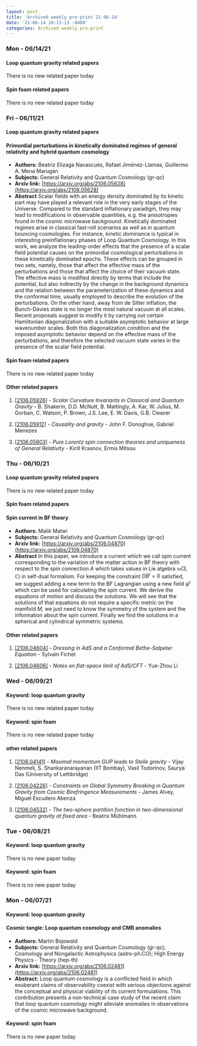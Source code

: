 ```yaml
---
layout: post
title: 'Archived weekly pre-print 21-06-14'
date: '21-06-14 10:13:13 -0400'
categories: Archived weekly pre-print
---
```




### Mon - 06/14/21

#### Loop quantum gravity related papers

There is no new related paper today 

#### Spin foam related papers

There is no new related paper today 

### Fri - 06/11/21

#### Loop quantum gravity related papers

#### **Primordial perturbations in kinetically dominated regimes of general  relativity and hybrid quantum cosmology**
 - **Authors:** Beatriz Elizaga Navascués, Rafael Jiménez-Llamas, Guillermo A. Mena Marugán
 - **Subjects:** General Relativity and Quantum Cosmology (gr-qc)
 - **Arxiv link:** [https://arxiv.org/abs/2106.05628](https://arxiv.org/abs/2106.05628)
 - **Abstract**
 Scalar fields with an energy density dominated by its kinetic part may have played a relevant role in the very early stages of the Universe. Compared to the standard inflationary paradigm, they may lead to modifications in observable quantities, e.g. the anisotropies found in the cosmic microwave background. Kinetically dominated regimes arise in classical fast-roll scenarios as well as in quantum bouncing cosmologies. For instance, kinetic dominance is typical in interesting preinflationary phases of Loop Quantum Cosmology. In this work, we analyze the leading-order effects that the presence of a scalar field potential causes on the primordial cosmological perturbations in these kinetically dominated epochs. These effects can be grouped in two sets, namely, those that affect the effective mass of the perturbations and those that affect the choice of their vacuum state. The effective mass is modified directly by terms that include the potential, but also indirectly by the change in the background dynamics and the relation between the parameterization of these dynamics and the conformal time, usually employed to describe the evolution of the perturbations. On the other hand, away from de Sitter inflation, the Bunch-Davies state is no longer the most natural vacuum at all scales. Recent proposals suggest to modify it by carrying out certain Hamiltonian diagonalization with a suitable asymptotic behavior at large wavenumber scales. Both this diagonalization condition and the imposed asymptotic behavior depend on the effective mass of the perturbations, and therefore the selected vacuum state varies in the presence of the scalar field potential. 

#### Spin foam related papers

There is no new related paper today 



#### Other related papers

1. [[2106.05926]](https://arxiv.org/abs/2106.05926) - *Scalar Curvature Invariants in Classical and Quantum Gravity* - B. Shakerin, D.D. McNutt, B. Mattingly, A. Kar, W. Julius, M. Gorban, C. Watson, P. Brown, J.S. Lee, E. W. Davis, G.B. Cleaver

1. [[2106.05912]](https://arxiv.org/abs/2106.05912) - *Causality and gravity* - John F. Donoghue, Gabriel Menezes

2. [[2106.05803]](https://arxiv.org/abs/2106.05803) - *Pure Lorentz spin connection theories and uniqueness of General Relativity* - Kirill Krasnov, Ermis Mitsou





### Thu - 06/10/21

#### Loop quantum gravity related papers

There is no new related paper today 

#### Spin foam related papers

#### **Spin current in BF theory**
 - **Authors:** Malik Matwi
 - **Subjects:** General Relativity and Quantum Cosmology (gr-qc)
 - **Arxiv link:** [https://arxiv.org/abs/2106.04870](https://arxiv.org/abs/2106.04870)
 - **Abstract**
 In this paper, we introduce a current which we call spin current corresponding to the variation of the matter action in BF theory with respect to the spin connection $A$ which takes values in Lie algebra $\mathfrak{so}(3,\mathbb{C})$ in self-dual formalism. For keeping the constraint $DB^i=0$ satisfied, we suggest adding a new term to the BF Lagrangian using a new field $\psi^i$ which can be used for calculating the spin current. We derive the equations of motion and discuss the solutions. We will see that the solutions of that equations do not require a specific metric on the manifold $M$, we just need to know the symmetry of the system and the information about the spin current. Finally we find the solutions in a spherical and cylindrical symmetric systems. 



#### Other related papers

1. [[2106.04604]](https://arxiv.org/abs/2106.04604) - *Dressing in AdS and a Conformal Bethe-Salpeter Equation* - Sylvain Fichet

1. [[2106.04606]](https://arxiv.org/abs/2106.04606) - *Notes on flat-space limit of AdS/CFT* - Yue-Zhou Li



### Wed - 06/09/21

#### Keyword: loop quantum gravity

There is no new related paper today 

#### Keyword: spin foam

There is no new related paper today 



#### other related papers

1. [[2106.04141]](https://arxiv.org/abs/2106.04141) - *Maximal momentum GUP leads to Stelle gravity* - Vijay Nenmeli, S. Shankaranarayanan (IIT Bombay), Vasil Todorinov, Saurya Das (University of Lethbridge)

1. [[2106.04226]](https://arxiv.org/abs/2106.04226) - *Constraints on Global Symmetry Breaking in Quantum Gravity from Cosmic  Birefringence Measurements* - James Alvey, Miguel Escudero Abenza

1. [[2106.04532]](https://arxiv.org/abs/2106.04532) - *The two-sphere partition function in two-dimensional quantum gravity at  fixed area* - Beatrix Mühlmann





### Tue - 06/08/21

#### Keyword: loop quantum gravity

There is no new paper today
#### Keyword: spin foam

There is no new paper today 

### Mon - 06/07/21

#### Keyword: loop quantum gravity

#### **Cosmic tangle: Loop quantum cosmology and CMB anomalies**
 - **Authors:** Martin Bojowald 
 - **Subjects:** General Relativity and Quantum Cosmology (gr-qc); Cosmology and Nongalactic Astrophysics (astro-ph.CO); High Energy Physics - Theory (hep-th)
 - **Arxiv link:** [https://arxiv.org/abs/2106.02481](https://arxiv.org/abs/2106.02481)
 - **Abstract:**
    Loop quantum cosmology is a conflicted field in which exuberant claims of observability coexist with serious objections against the conceptual and physical viability of its current formulations. This contribution presents a non-technical case study of the recent claim that loop quantum cosmology might alleviate anomalies in observations of the cosmic microwave background. 

#### Keyword: spin foam

There is no new paper today 
